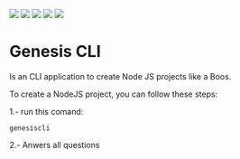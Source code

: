 ![](https://img.shields.io/badge/npm-CB3837?style=for-the-badge&logo=npm&logoColor=white) ![](https://img.shields.io/badge/JavaScript-F7DF1E?style=for-the-badge&logo=javascript&logoColor=black) ![](https://img.shields.io/badge/Node.js-339933?style=for-the-badge&logo=nodedotjs&logoColor=white) ![](https://img.shields.io/badge/GitHub-100000?style=for-the-badge&logo=github&logoColor=white) ![](https://img.shields.io/badge/Jest-C21325?style=for-the-badge&logo=jest&logoColor=white)

# Genesis CLI

Is an CLI application to create Node JS projects like a Boos.

To create a NodeJS project, you can follow these steps:

1.- run this comand:

```
genesiscli
```

2.- Anwers all questions
